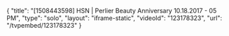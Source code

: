 {
    "title": "[1508443598] HSN | Perlier Beauty Anniversary 10.18.2017 - 05 PM",
    "type": "solo",
    "layout": "iframe-static",
    "videoId": "123178323",
    "url": "\/tvpembed\/123178323"
}